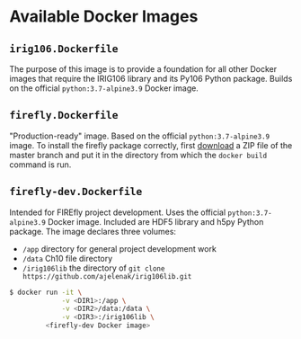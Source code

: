 # Available Docker Images

## `irig106.Dockerfile`

The purpose of this image is to provide a foundation for all other Docker images that require the IRIG106 library and its Py106 Python package. Builds on the official `python:3.7-alpine3.9` Docker image.

## `firefly.Dockerfile`

"Production-ready" image. Based on the official `python:3.7-alpine3.9` image. To install the firefly package correctly, first [download](https://github.com/AkadioInc/firefly/archive/master.zip) a ZIP file of the master branch and put it in the directory from which the `docker build` command is run.

## `firefly-dev.Dockerfile`

Intended for FIREfly project development. Uses the official `python:3.7-alpine3.9` Docker image. Included are HDF5 library and h5py Python package. The image declares three volumes:

* `/app` directory for general project development work
* `/data` Ch10 file directory
* `/irig106lib` the directory of `git clone https://github.com/ajelenak/irig106lib.git`

```bash
$ docker run -it \
             -v <DIR1>:/app \
             -v <DIR2>/data:/data \
             -v <DIR3>:/irig106lib \
         <firefly-dev Docker image>
```
